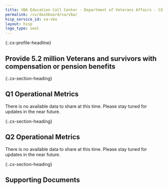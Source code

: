 ```yaml
---
title: VBA Education Call Center - Department of Veterans Affairs - CX CAP Goal Dashboard
permalink: /cx/dashboard/va/vba/
hisp_service_id: va-vba
layout: hisp
logo_type: seal
---
```


{:.cx-profile-headline}
## Provide 5.2 million Veterans and survivors with compensation or pension benefits

{:.cx-section-heading}
## Q1 Operational Metrics

There is no available data to share at this time. Please stay tuned for updates in the near future.

{:.cx-section-heading}
## Q2 Operational Metrics

There is no available data to share at this time. Please stay tuned for updates in the near future.

{:.cx-section-heading}
## Supporting Documents

